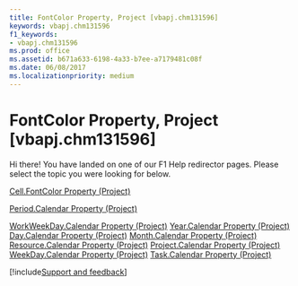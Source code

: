 ```yaml
---
title: FontColor Property, Project [vbapj.chm131596]
keywords: vbapj.chm131596
f1_keywords:
- vbapj.chm131596
ms.prod: office
ms.assetid: b671a633-6198-4a33-b7ee-a7179481c08f
ms.date: 06/08/2017
ms.localizationpriority: medium
---
```



# FontColor Property, Project [vbapj.chm131596]

Hi there! You have landed on one of our F1 Help redirector pages. Please select the topic you were looking for below.

[Cell.FontColor Property (Project)](https://msdn.microsoft.com/library/02c03268-f945-1a27-28fd-025a7dcd6d48%28Office.15%29.aspx)

[Period.Calendar Property (Project)](https://msdn.microsoft.com/library/906ad2e8-e057-9a69-0184-06f298858b8a%28Office.15%29.aspx)

[WorkWeekDay.Calendar Property (Project)](https://msdn.microsoft.com/library/969e8ecd-f7cd-c87d-6d43-1b893841c5dc%28Office.15%29.aspx)
[Year.Calendar Property (Project)](https://msdn.microsoft.com/library/e96dbd75-3ca8-fe45-5e52-3f6f2bfaab0d%28Office.15%29.aspx)
[Day.Calendar Property (Project)](https://msdn.microsoft.com/library/9c7d31af-8b0c-cf54-dace-581b0f6ea92a%28Office.15%29.aspx)
[Month.Calendar Property (Project)](https://msdn.microsoft.com/library/115a6135-40de-149e-b52c-63dba348624a%28Office.15%29.aspx)
[Resource.Calendar Property (Project)](https://msdn.microsoft.com/library/93bf12ea-ba8e-3b98-cc28-7af5168b514f%28Office.15%29.aspx)
[Project.Calendar Property (Project)](https://msdn.microsoft.com/library/0496a31e-7469-57e0-7675-ac9c6677f992%28Office.15%29.aspx)
[WeekDay.Calendar Property (Project)](https://msdn.microsoft.com/library/2b61e964-9fba-c849-c5aa-dc25d535536a%28Office.15%29.aspx)
[Task.Calendar Property (Project)](https://msdn.microsoft.com/library/7a055ac5-6dde-e487-fff3-ed3b53f8eb25%28Office.15%29.aspx)

[!include[Support and feedback](~/includes/feedback-boilerplate.md)]